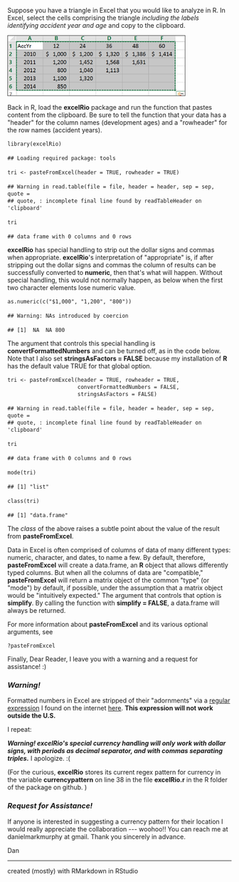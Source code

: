 Suppose you have a triangle in Excel that you would like to analyze in
R. In Excel, select the cells comprising the triangle *including the
labels identifying accident year and age* and copy to the clipboard.

<img src='smalltri.png' width="400px">

Back in R, load the **excelRio** package and run the function that
pastes content from the clipboard. Be sure to tell the function that
your data has a "header" for the column names (development ages) and a
"rowheader" for the row names (accident years).

    library(excelRio)

    ## Loading required package: tools

    tri <- pasteFromExcel(header = TRUE, rowheader = TRUE)

    ## Warning in read.table(file = file, header = header, sep = sep, quote =
    ## quote, : incomplete final line found by readTableHeader on 'clipboard'

    tri

    ## data frame with 0 columns and 0 rows

**excelRio** has special handling to strip out the dollar signs and
commas when appropriate. **excelRio**'s interpretation of "appropriate"
is, if after stripping out the dollar signs and commas the column of
results can be successfully converted to **numeric**, then that's what
will happen. Without special handling, this would not normally happen,
as below when the first two character elements lose numeric value.

    as.numeric(c("$1,000", "1,200", "800"))

    ## Warning: NAs introduced by coercion

    ## [1]  NA  NA 800

The argument that controls this special handling is
**convertFormattedNumbers** and can be turned off, as in the code below.
Note that I also set **stringsAsFactors = FALSE** because my
installation of **R** has the default value TRUE for that global option.

    tri <- pasteFromExcel(header = TRUE, rowheader = TRUE, 
                          convertFormattedNumbers = FALSE, 
                          stringsAsFactors = FALSE)

    ## Warning in read.table(file = file, header = header, sep = sep, quote =
    ## quote, : incomplete final line found by readTableHeader on 'clipboard'

    tri

    ## data frame with 0 columns and 0 rows

    mode(tri)

    ## [1] "list"

    class(tri)

    ## [1] "data.frame"

The *class* of the above raises a subtle point about the value of the
result from **pasteFromExcel**.

Data in Excel is often comprised of columns of data of many different
types: numeric, character, and dates, to name a few. By default,
therefore, **pasteFromExcel** will create a data.frame, an **R** object
that allows differently typed columns. But when all the columns of data
are "compatible," **pasteFromExcel** will return a matrix object of the
common "type" (or "mode") by default, if possible, under the assumption
that a matrix object would be "intuitively expected." The argument that
controls that option is **simplify**. By calling the function with
**simplify = FALSE**, a data.frame will always be returned.

For more information about **pasteFromExcel** and its various optional
arguments, see

    ?pasteFromExcel

Finally, Dear Reader, I leave you with a warning and a request for
assistance! :)

### *Warning!*

Formatted numbers in Excel are stripped of their "adornments" via a
[regular expression](http://en.wikipedia.org/wiki/Regular_expression) I
found on the internet
[here](http://stackoverflow.com/questions/354044/what-is-the-best-u-s-currency-regex).
**This expression will not work outside the U.S.**

I repeat:

***Warning! excelRio's special currency handling will only work with
dollar signs, with periods as decimal separator, and with commas
separating triples.*** I apologize. :(

(For the curious, **excelRio** stores its current regex pattern for
currency in the variable **currencypattern** on line 38 in the file
**excelRio.r** in the R folder of the package on github. )

### *Request for Assistance!*

If anyone is interested in suggesting a currency pattern for their
location I would really appreciate the collaboration --- woohoo!! You
can reach me at danielmarkmurphy at gmail. Thank you sincerely in
advance.

Dan

* * * * *

created (mostly) with RMarkdown in RStudio
